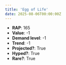 ```yaml
---
title: 'Egg of Life'
date: 2025-08-06T00:00:00Z
---
```

- **RAP**: 165
- **Value**: -1
- **Demand level**: -1
- **Trend**: -1
- **Projected?**: True
- **Hyped?**: True
- **Rare?**: True
